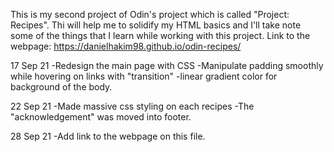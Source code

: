 This is my second project of Odin's project which is called "Project: Recipes".
Thi will help me to solidify my HTML basics and I'll take note some of the things
that I learn while working with this project.
Link to the webpage: https://danielhakim98.github.io/odin-recipes/

17 Sep 21
-Redesign the main page with CSS 
-Manipulate padding smoothly while hovering on links with "transition"
-linear gradient color for background of the body.

22 Sep 21
-Made massive css styling on each recipes
-The "acknowledgement" was moved into footer.

28 Sep 21
-Add link to the webpage on this file.